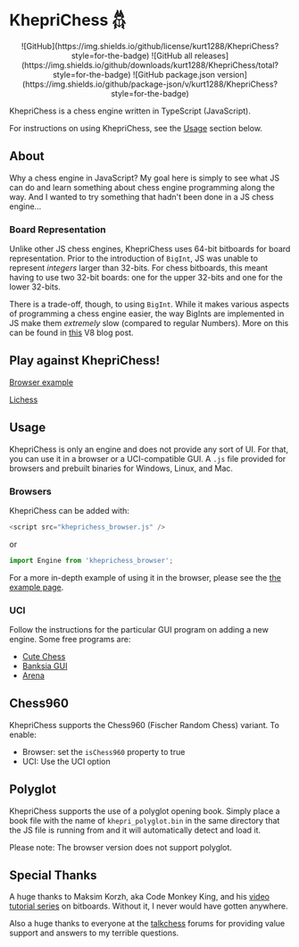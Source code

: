 # KhepriChess 𓆣

<div align="center">
![GitHub](https://img.shields.io/github/license/kurt1288/KhepriChess?style=for-the-badge)
![GitHub all releases](https://img.shields.io/github/downloads/kurt1288/KhepriChess/total?style=for-the-badge)
![GitHub package.json version](https://img.shields.io/github/package-json/v/kurt1288/KhepriChess?style=for-the-badge)
</div>

KhepriChess is a chess engine written in TypeScript (JavaScript).

For instructions on using KhepriChess, see the [Usage](#usage) section below.

## About

Why a chess engine in JavaScript? My goal here is simply to see what JS can do and learn something about chess engine programming along the way. And I wanted to try something that hadn't been done in a JS chess engine...

### Board Representation

Unlike other JS chess engines, KhepriChess uses 64-bit bitboards for board representation. Prior to the introduction of `BigInt`, JS was unable to represent *integers* larger than 32-bits. For chess bitboards, this meant having to use two 32-bit boards: one for the upper 32-bits and one for the lower 32-bits.

There is a trade-off, though, to using `BigInt`. While it makes various aspects of programming a chess engine easier, the way BigInts are implemented in JS make them *extremely* slow (compared to regular Numbers). More on this can be found in [this](https://v8.dev/blog/bigint#representing-bigints-in-memory) V8 blog post.

## Play against KhepriChess!
[Browser example](https://kurt1288.github.io/KhepriChess/examples/khepri.html)

[Lichess](https://lichess.org/@/KhepriChess)

## Usage

KhepriChess is only an engine and does not provide any sort of UI. For that, you can use it in a browser or a UCI-compatible GUI. A `.js` file provided for browsers and prebuilt binaries for Windows, Linux, and Mac.

### Browsers

KhepriChess can be added with:

```js
<script src="kheprichess_browser.js" />
```
or
```js
import Engine from 'kheprichess_browser';
```

For a more in-depth example of using it in the browser, please see the [the example page](https://kurt1288.github.io/KhepriChess/examples/khepri.html).

### UCI

Follow the instructions for the particular GUI program on adding a new engine. Some free programs are:

* [Cute Chess](https://cutechess.com/)
* [Banksia GUI](https://banksiagui.com/)
* [Arena](http://www.playwitharena.de/)

## Chess960

KhepriChess supports the Chess960 (Fischer Random Chess) variant. To enable:

* Browser: set the `isChess960` property to true
* UCI: Use the UCI option

## Polyglot

KhepriChess supports the use of a polyglot opening book. Simply place a book file with the name of `khepri_polyglot.bin` in the same directory that the JS file is running from and it will automatically detect and load it.

Please note: The browser version does not support polyglot.

## Special Thanks

A huge thanks to Maksim Korzh, aka Code Monkey King, and his [video tutorial series](https://www.youtube.com/playlist?list=PLmN0neTso3Jxh8ZIylk74JpwfiWNI76Cs) on bitboards. Without it, I never would have gotten anywhere.

Also a huge thanks to everyone at the [talkchess](https://talkchess.com/forum3/index.php) forums for providing value support and answers to my terrible questions.
